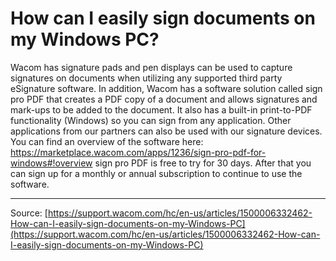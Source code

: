 # How can I easily sign documents on my Windows PC?

Wacom has signature pads and pen displays can be used to capture signatures on documents when utilizing any supported third party eSignature software. In addition, Wacom has a software solution called sign pro PDF that creates a PDF copy of a document and allows signatures and mark-ups to be added to the document. It also has a built-in print-to-PDF functionality (Windows) so you can sign from any application. Other applications from our partners can also be used with our signature devices. You can find an overview of the software here: https://marketplace.wacom.com/apps/1236/sign-pro-pdf-for-windows#!overview sign pro PDF is free to try for 30 days. After that you can sign up for a monthly or annual subscription to continue to use the software.

---
Source: [https://support.wacom.com/hc/en-us/articles/1500006332462-How-can-I-easily-sign-documents-on-my-Windows-PC](https://support.wacom.com/hc/en-us/articles/1500006332462-How-can-I-easily-sign-documents-on-my-Windows-PC)
